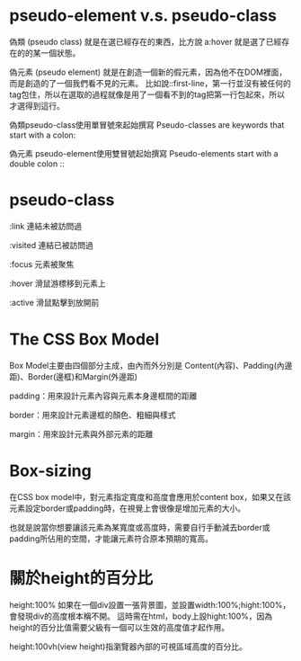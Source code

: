 
pseudo-element v.s. pseudo-class
================================================
偽類 (pseudo class) 就是在選已經存在的東西，比方說 a:hover 就是選了已經存在的<a>的某一個狀態。

偽元素 (pseudo element) 就是在創造一個新的假元素，因為他不在DOM裡面，而是創造的了一個我們看不見的元素。
比如說::first-line，第一行並沒有被任何的tag包住，所以在選取的過程就像是用了一個看不到的tag把第一行包起來，所以才選得到這行。

偽類pseudo-class使用單冒號來起始撰寫
Pseudo-classes are keywords that start with a colon:

偽元素 pseudo-element使用雙冒號起始撰寫
Pseudo-elements start with a double colon ::


 
pseudo-class
================================================
:link 連結未被訪問過
 
:visited 連結已被訪問過
 
:focus 元素被聚焦
 
:hover 滑鼠游標移到元素上
 
:active 滑鼠點擊到放開前

 
 
The CSS Box Model
================================================
Box Model主要由四個部分主成，由內而外分別是 Content(內容)、Padding(內邊距)、Border(邊框)和Margin(外邊距)
 
padding：用來設計元素內容與元素本身邊框間的距離
 
border：用來設計元素邊框的顏色、粗細與樣式
 
margin：用來設計元素與外部元素的距離

 
Box-sizing
================================================
在CSS box model中，對元素指定寬度和高度會應用於content box，如果又在該元素設定border或padding時，在視覺上會很像是增加元素的大小。
 
也就是說當你想要讓該元素為某寬度或高度時，需要自行手動減去border或padding所佔用的空間，才能讓元素符合原本預期的寬高。

 
 
關於height的百分比
================================================
height:100%
如果在一個div設置一張背景圖，並設置width:100%;hight:100%，會發現div的高度根本稱不開。
這時需在html，body上設hight:100%，因為height的百分比值需要父級有一個可以生效的高度值才起作用。

height:100vh(view height)指瀏覽器內部的可視區域高度的百分比。
 
